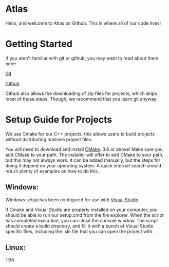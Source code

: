 # Atlas

Hello, and welcome to Atlas on Github.
This is where all of our code lives! 

# Getting Started

If you aren't familiar with git or github, you may want to read about them here:

[Git](https://git-scm.com/book/en/v1/Getting-Started)

[Github](https://github.com/getting-started)


Github also allows the downloading of zip files for projects, which skips most of those steps.
Though, we recommend that you learn git anyway.

# Setup Guide for Projects

We use Cmake for our C++ projects, this allows users to build projects without distributing massive project files.

You will need to download and install [CMake](https://cmake.org/download/). 3.6 or above!
Make sure you add CMake to your path. The installer will offer to add CMake to your path, but this may not always work.
It can be added manually, but the steps for doing it depend on your operating system.
A quick internet search should return plenty of examples on how to do this.

## Windows:

Windows setup has been configured for use with [Visual Studio](https://www.visualstudio.com/vs/community/).

If Cmake and Visual Studio are properly installed on your computer, you should be able to run our setup.cmd from the file explorer.
When the script has completed execution, you can close the console window.
The script should create a build directory, and fill it with a bunch of Visual Studio specific files, including the .sln file that you can open the project with.

## Linux:

TBA
